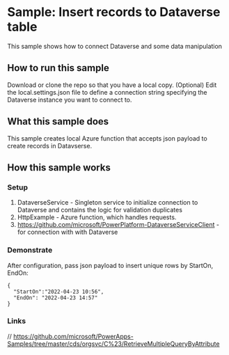 # Sample: Insert records to Dataverse table

This sample shows how to connect Dataverse and some data manipulation 

## How to run this sample

Download or clone the repo so that you have a local copy.
(Optional) Edit the local.settings.json file to define a connection string specifying the Dataverse instance you want to connect to.

## What this sample does

This sample creates local Azure function that accepts json payload to create records in Datavserse. 

## How this sample works

### Setup

1. DataverseService - Singleton service to initialize connection to Dataverse and contains the logic for validation duplicates
2. HttpExample - Azure function, which handles requests.
3. https://github.com/microsoft/PowerPlatform-DataverseServiceClient - for connection with with Dataverse

### Demonstrate

After configuration, pass json payload to insert unique rows by StartOn, EndOn:
```
{
  "StartOn":"2022-04-23 10:56",
  "EndOn": "2022-04-23 14:57"
}
```

### Links
// https://github.com/microsoft/PowerApps-Samples/tree/master/cds/orgsvc/C%23/RetrieveMultipleQueryByAttribute
